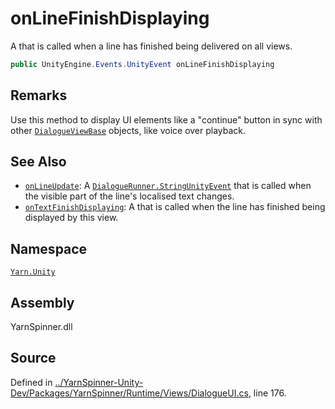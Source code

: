 # onLineFinishDisplaying

A  that is called when a line has finished being delivered on all views.

```csharp
public UnityEngine.Events.UnityEvent onLineFinishDisplaying
```

## Remarks

Use this method to display UI elements like a "continue" button in sync with other [`DialogueViewBase`](../dialogueviewbase/) objects, like voice over playback.

## See Also

* [`onLineUpdate`](dialogueui.onlineupdate.md): A [`DialogueRunner.StringUnityEvent`](../dialoguerunner.stringunityevent.md) that is called when the visible part of the line's localised text changes.
* [`onTextFinishDisplaying`](dialogueui.ontextfinishdisplaying.md): A  that is called when the line has finished being displayed by this view.

## Namespace

[`Yarn.Unity`](../)

## Assembly

YarnSpinner.dll

## Source

Defined in [../YarnSpinner-Unity-Dev/Packages/YarnSpinner/Runtime/Views/DialogueUI.cs](https://github.com/YarnSpinnerTool/YarnSpinner-Unity//blob/develop/Runtime/Views/DialogueUI.cs#L176), line 176.

